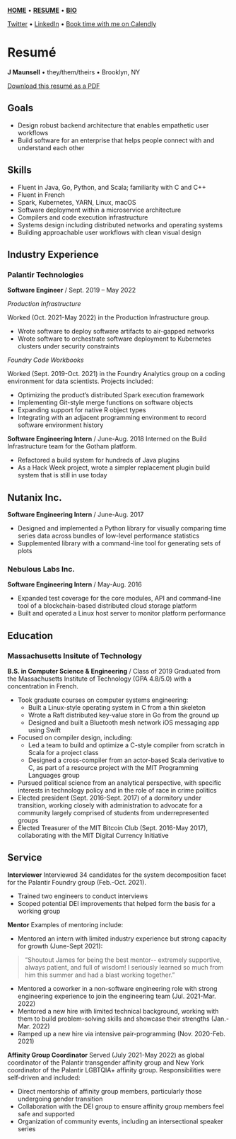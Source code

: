 [**HOME**](README.md) • [**RESUME**](resume.md) • [**BIO**](bio.md)

[Twitter](https://twitter.com/jcmaunsell) • [LinkedIn](https://www.linkedin.com/in/j-maunsell-2583a8103) • [Book time with me on Calendly](https://calendly.com/jcmaunsell)

# Resumé

**J Maunsell** • they/them/theirs • Brooklyn, NY

[Download this resumé as a PDF](pdfs/J_Maunsell_Resume.pdf)

## Goals
- Design robust backend architecture that enables empathetic user workflows
- Build software for an enterprise that helps people connect with and understand each other

## Skills
- Fluent in Java, Go, Python, and Scala; familiarity with C and C++
- Fluent in French
- Spark, Kubernetes, YARN, Linux, macOS
- Software deployment within a microservice architecture
- Compilers and code execution infrastructure
- Systems design including distributed networks and operating systems
- Building approachable user workflows with clean visual design

## Industry Experience

### Palantir Technologies

**Software Engineer** / Sept. 2019 – May 2022

*Production Infrastructure*

Worked (Oct. 2021-May 2022) in the Production Infrastructure group.
- Wrote software to deploy software artifacts to air-gapped networks
- Wrote software to orchestrate software deployment to Kubernetes clusters under security constraints

*Foundry Code Workbooks*

Worked (Sept. 2019-Oct. 2021) in the Foundry Analytics group on a coding environment for data scientists. Projects included:
- Optimizing the product’s distributed Spark execution framework
- Implementing Git-style merge functions on software objects
- Expanding support for native R object types
- Integrating with an adjacent programming environment to record software environment history

**Software Engineering Intern** / June-Aug. 2018
Interned on the Build Infrastructure team for the Gotham platform.
- Refactored a build system for hundreds of Java plugins 
- As a Hack Week project, wrote a simpler replacement plugin build system that is still in use today

## Nutanix Inc.
**Software Engineering Intern** / June-Aug. 2017
- Designed and implemented a Python library for visually comparing time series data across bundles of low-level performance statistics
- Supplemented library with a command-line tool for generating sets of plots

### Nebulous Labs Inc.
**Software Engineering Intern** / May-Aug. 2016
- Expanded test coverage for the core modules, API and command-line tool of a blockchain-based distributed cloud storage platform
- Built and operated a Linux host server to monitor platform performance

## Education

### Massachusetts Insitute of Technology
**B.S. in Computer Science & Engineering** / Class of 2019
Graduated from the Massachusetts Institute of Technology (GPA 4.8/5.0) with a concentration in French. 
- Took graduate courses on computer systems engineering:
  - Built a Linux-style operating system in C from a thin skeleton
  - Wrote a Raft distributed key-value store in Go from the ground up
  - Designed and built a Bluetooth mesh network iOS messaging app using Swift
- Focused on compiler design, including:
  - Led a team to build and optimize a C-style compiler from scratch in Scala for a project class
  - Designed a cross-compiler from an actor-based Scala derivative to C, as part of a resource project with the MIT Programming Languages group
- Pursued political science from an analytical perspective, with specific interests in technology policy and in the role of race in crime politics
- Elected president (Sept. 2016-Sept. 2017) of a dormitory under transition, working closely with administration to advocate for a community largely comprised of students from underrepresented groups
- Elected Treasurer of the MIT Bitcoin Club (Sept. 2016-May 2017), collaborating with the MIT Digital Currency Initiative

## Service

**Interviewer**
Interviewed 34 candidates for the system decomposition facet for the Palantir Foundry group (Feb.-Oct. 2021). 
- Trained two engineers to conduct interviews
- Scoped potential DEI improvements that helped form the basis for a working group

**Mentor**
Examples of mentoring include:
- Mentored an intern with limited industry experience but strong capacity for growth (June-Sept 2021): 
> “Shoutout James for being the best mentor-- extremely supportive, always patient, and full of wisdom! I seriously learned so much from him this summer and had a blast working together.”
- Mentored a coworker in a non-software engineering role with strong engineering experience  to join the engineering team  (Jul. 2021-Mar. 2022)
- Mentored a new hire with limited technical background, working with them to build problem-solving skills and showcase their strengths (Jan.-Mar. 2022)
- Ramped up a new hire via intensive pair-programming (Nov. 2020-Feb. 2021)

**Affinity Group Coordinator**
Served (July 2021-May 2022) as global coordinator of the Palantir transgender affinity group and New York coordinator of the Palantir LGBTQIA+ affinity group. Responsibilities were self-driven and included: 
- Direct mentorship of affinity group members, particularly those undergoing gender transition
- Collaboration with the DEI group to ensure affinity group members feel safe and supported
- Organization of community events, including an intersectional speaker series


